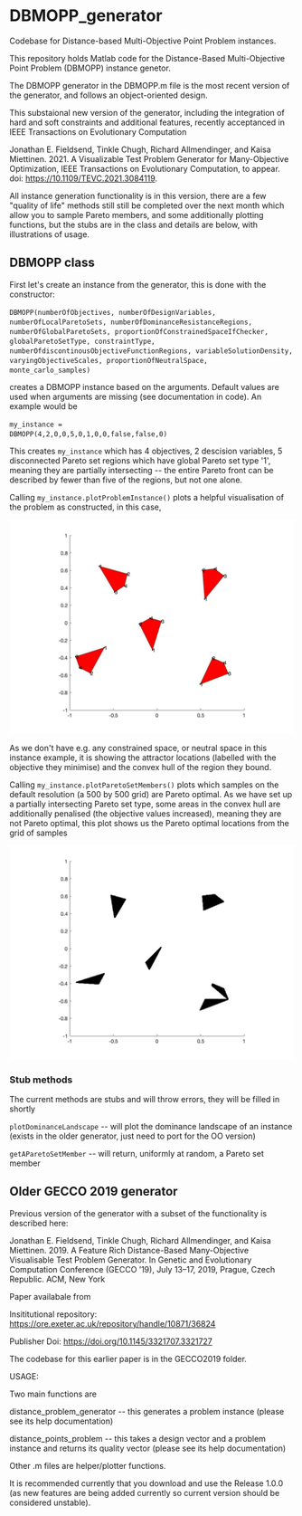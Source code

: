 # DBMOPP_generator

Codebase for Distance-based Multi-Objective Point Problem instances.

This repository holds Matlab code for the Distance-Based Multi-Objective Point Problem (DBMOPP) instance genetor. 

The DBMOPP generator in the DBMOPP.m file is the most recent version of the generator, and follows an object-oriented design. 

This substaional new version of the generator, including the integration of hard and soft constraints and additional features, recently acceptanced in IEEE Transactions on Evolutionary Computation

Jonathan E. Fieldsend, Tinkle Chugh, Richard Allmendinger, and Kaisa Miettinen. 
2021. A Visualizable Test Problem Generator for Many-Objective Optimization, 
IEEE Transactions on Evolutionary Computation, 
to appear. doi: https://10.1109/TEVC.2021.3084119.

All instance generation functionality is in this version, there are a few "quality of life" methods still still be completed over the next month which allow you to sample Pareto members, and some additionally plotting functions, but the stubs are in the class and details are below, with illustrations of usage.

## DBMOPP class

First let's create an instance from the generator, this is done with the constructor:

 <code>DBMOPP(numberOfObjectives, numberOfDesignVariables, numberOfLocalParetoSets, numberOfDominanceResistanceRegions, numberOfGlobalParetoSets, proportionOfConstrainedSpaceIfChecker, globalParetoSetType, constraintType, numberOfdiscontinousObjectiveFunctionRegions, variableSolutionDensity, varyingObjectiveScales, proportionOfNeutralSpace, monte_carlo_samples)</code> 
 
creates a DBMOPP instance based on the arguments. Default values are used when arguments are missing (see documentation in code). An example would be

<code>my_instance = DBMOPP(4,2,0,0,5,0,1,0,0,false,false,0)</code>

This creates <code>my_instance</code> which has 4 objectives, 2 descision variables, 5 disconnected Pareto set regions which have global Pareto set type '1', meaning they are partially intersecting -- the entire Pareto front can be described by fewer than five of the regions, but not one alone.

Calling <code>my_instance.plotProblemInstance()</code> plots a helpful visualisation of the problem as constructed, in this case, 
 
![Constructed problem instance](/assets/images/instance_regions.jpg "Constructed problem instance")

As we don't have e.g. any constrained space, or neutral space in this instance example, it is showing the attractor locations (labelled with the objective they minimise) and the convex hull of the region they bound.
 
Calling <code>my_instance.plotParetoSetMembers()</code> plots which samples on the default resolution (a 500 by 500 grid) are Pareto optimal. As we have set up a partially intersecting Pareto set type, some areas in the convex hull are additionally penalised (the objective values increased), meaning they are not Pareto optimal, this plot shows us the Pareto optimal locations from the grid of samples 

![Pareto optimal points from grid](/assets/images/instance_pareto.jpg "Pareto optimal points from grid")
 
### Stub methods

The current methods are stubs and will throw errors, they will be filled in shortly

<code>plotDominanceLandscape</code> -- will plot the dominance landscape of an instance (exists in the older generator, just need to port for the OO version)

<code>getAParetoSetMember</code> -- will return, uniformly at random, a Pareto set member

## Older GECCO 2019 generator

Previous version of the generator with a subset of the functionality is described here:

Jonathan E. Fieldsend, Tinkle Chugh, Richard Allmendinger, and Kaisa Miettinen.
2019. A Feature Rich Distance-Based Many-Objective Visualisable
Test Problem Generator. In Genetic and Evolutionary Computation Conference
(GECCO ’19), July 13–17, 2019, Prague, Czech Republic. ACM, New York

Paper availabale from

Insititutional repository: https://ore.exeter.ac.uk/repository/handle/10871/36824

Publisher Doi: https://doi.org/10.1145/3321707.3321727

The codebase for this earlier paper is in the GECCO2019 folder.

USAGE:

Two main functions are 

distance_problem_generator -- this generates a problem instance (please see its help documentation)

distance_points_problem -- this takes a design vector and a problem instance and returns its quality vector (please see its help documentation)

Other .m files are helper/plotter functions.

It is recommended currently that you download and use the Release 1.0.0 (as new features are being added currently so current version should be considered unstable).

